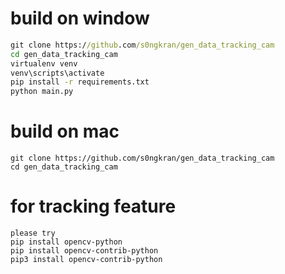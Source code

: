 # build on window
```cmd
git clone https://github.com/s0ngkran/gen_data_tracking_cam
cd gen_data_tracking_cam
virtualenv venv
venv\scripts\activate
pip install -r requirements.txt
python main.py
```

# build on mac
```terminal
git clone https://github.com/s0ngkran/gen_data_tracking_cam
cd gen_data_tracking_cam

```

# for tracking feature
```
please try
pip install opencv-python
pip install opencv-contrib-python
pip3 install opencv-contrib-python
```
